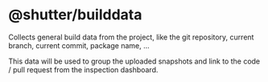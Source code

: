 # @shutter/builddata

Collects general build data from the project, like the git repository, current branch, current commit, package name, ...

This data will be used to group the uploaded snapshots and link to the code / pull request from the inspection dashboard.
